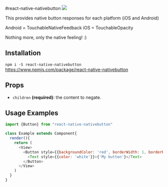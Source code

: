 #react-native-nativebutton ![](https://img.shields.io/npm/v/react-native-nativebutton.svg)

This provides native button responses for each platform (iOS and Android)

Android = TouchableNativeFeedback
iOS = TouchableOpacity

Nothing more, only the native feeling! :)


## Installation
```npm i -S react-native-nativebutton``` https://www.npmjs.com/package/react-native-nativebutton


## Props
- `children` **(required)**: the content to negate.

## Usage Examples

```js
import {Button} from "react-native-nativebutton"

class Example extends Component{
  render(){
    return (
      <View>
        <Button style={{backgroundColor: 'red', borderWidth: 1, borderRadius: 5, borderColor: 'blue'}}>
          <Text style={{color: 'white'}}>{'My button'}</Text>
        </Button>
      </View>
    )    
  }
}

```
